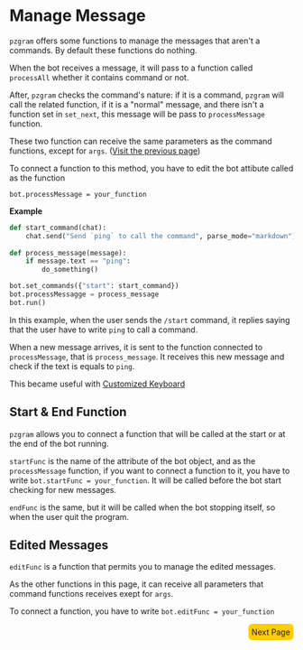 # Manage Message

`pzgram` offers some functions to manage the messages that aren't a commands. By default these functions do nothing.

When the bot receives a message, it will pass to a function called `processAll` whether it contains command or not. 

After, `pzgram` checks the command's nature: if it is a command, `pzgram` will call the related function, if it is a "normal" message, and
there isn't a function set in `set_next`, this message will be pass to `processMessage` function.

These two function can receive the same parameters as the command functions, except for `args`. ([Visit the previous page](https://infopz.github.io/pzgram/guide2))

To connect a function to this method, you have to edit the bot attibute called as the function

`bot.processMessage = your_function`

**Example**
```python
def start_command(chat):
    chat.send("Send `ping` to call the command", parse_mode="markdown")
    
def process_message(message):
    if message.text == "ping":
        do_something()

bot.set_commands({"start": start_command})
bot.processMessagge = process_message
bot.run()
```

In this example, when the user sends the `/start` command, it replies saying that the user have to write `ping` to call a command.

When a new message arrives, it is sent to the function connected to `processMessage`, that is `process_message`. It receives this new message and check if the text is equals to `ping`.

This became useful with [Customized Keyboard](https://infopz.github.io/pzgram/guide5)

## Start & End Function

`pzgram` allows you to connect a function that will be called at the start or at the end of the bot running.

`startFunc` is the name of the attribute of the bot object, and as the `processMessage` function, if you want to connect a function to it, you have to write `bot.startFunc = your_function`. It will be called before the bot start checking for new messages.

`endFunc` is the same, but it will be called when the bot stopping itself, so when the user quit the program.

## Edited Messages

`editFunc` is a function that permits you to manage the edited messages.

As the other functions in this page, it can receive all parameters that command functions receives exept for `args`.

To connect a function, you have to write `bot.editFunc = your_function`

<div style="float: right;background-color: #fc0;padding: 6px;border-radius: 7px;"><a href="https://infopz.github.io/pzgram/guide4" style="text-decoration: none;color: #252525;">Next Page</a></div>
